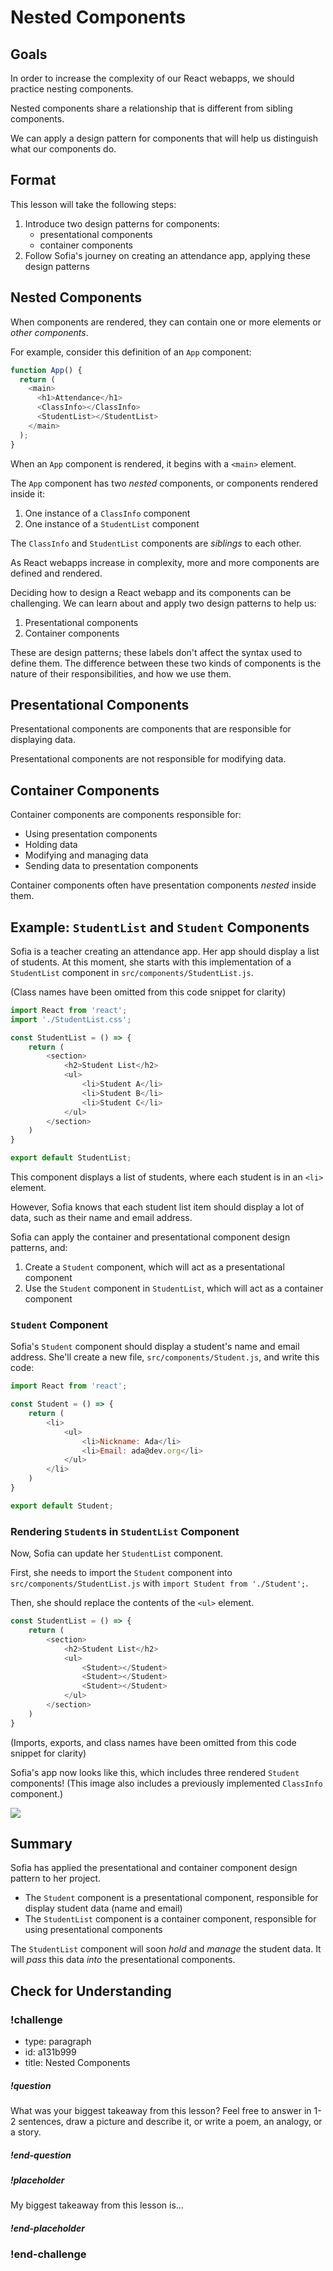 # Nested Components

## Goals

In order to increase the complexity of our React webapps, we should practice nesting components.

Nested components share a relationship that is different from sibling components.

We can apply a design pattern for components that will help us distinguish what our components do.

## Format

This lesson will take the following steps:

1. Introduce two design patterns for components:
   - presentational components
   - container components
1. Follow Sofia's journey on creating an attendance app, applying these design patterns

## Nested Components

When components are rendered, they can contain one or more elements or _other components_.

For example, consider this definition of an `App` component:

<!-- prettier-ignore-start -->
```js
function App() {
  return (
    <main>
      <h1>Attendance</h1>
      <ClassInfo></ClassInfo>
      <StudentList></StudentList>
    </main>
  );
}
```
<!-- prettier-ignore-end -->

When an `App` component is rendered, it begins with a `<main>` element.

The `App` component has two _nested_ components, or components rendered inside it:

1. One instance of a `ClassInfo` component
1. One instance of a `StudentList` component

The `ClassInfo` and `StudentList` components are _siblings_ to each other.

As React webapps increase in complexity, more and more components are defined and rendered.

Deciding how to design a React webapp and its components can be challenging. We can learn about and apply two design patterns to help us:

1. Presentational components
1. Container components

These are design patterns; these labels don't affect the syntax used to define them. The difference between these two kinds of components is the nature of their responsibilities, and how we use them.

## Presentational Components

Presentational components are components that are responsible for displaying data.

Presentational components are not responsible for modifying data.

## Container Components

Container components are components responsible for:

- Using presentation components
- Holding data
- Modifying and managing data
- Sending data to presentation components

Container components often have presentation components _nested_ inside them.

## Example: `StudentList` and `Student` Components

Sofia is a teacher creating an attendance app. Her app should display a list of students. At this moment, she starts with this implementation of a `StudentList` component in `src/components/StudentList.js`.

(Class names have been omitted from this code snippet for clarity)

<!-- prettier-ignore-start -->
```js
import React from 'react';
import './StudentList.css';

const StudentList = () => {
    return (
        <section>
            <h2>Student List</h2>
            <ul>
                <li>Student A</li>
                <li>Student B</li>
                <li>Student C</li>
            </ul>
        </section>
    )
}

export default StudentList;
```
<!-- prettier-ignore-end -->

This component displays a list of students, where each student is in an `<li>` element.

However, Sofia knows that each student list item should display a lot of data, such as their name and email address.

Sofia can apply the container and presentational component design patterns, and:

1. Create a `Student` component, which will act as a presentational component
1. Use the `Student` component in `StudentList`, which will act as a container component

### `Student` Component

Sofia's `Student` component should display a student's name and email address. She'll create a new file, `src/components/Student.js`, and write this code:

<!-- prettier-ignore-start -->
```js
import React from 'react';

const Student = () => {
    return (
        <li>
            <ul>
                <li>Nickname: Ada</li>
                <li>Email: ada@dev.org</li>
            </ul>
        </li>
    )
}

export default Student;
```
<!-- prettier-ignore-end -->

### Rendering `Student`s in `StudentList` Component

Now, Sofia can update her `StudentList` component.

First, she needs to import the `Student` component into `src/components/StudentList.js` with `import Student from './Student';`.

Then, she should replace the contents of the `<ul>` element.

<!-- prettier-ignore-start -->
```js
const StudentList = () => {
    return (
        <section>
            <h2>Student List</h2>
            <ul>
                <Student></Student>
                <Student></Student>
                <Student></Student>
            </ul>
        </section>
    )
}
```
<!-- prettier-ignore-end -->

(Imports, exports, and class names have been omitted from this code snippet for clarity)

Sofia's app now looks like this, which includes three rendered `Student` components! (This image also includes a previously implemented `ClassInfo` component.)

![](../assets/props_nested-components_render.png)

## Summary

Sofia has applied the presentational and container component design pattern to her project.

- The `Student` component is a presentational component, responsible for display student data (name and email)
- The `StudentList` component is a container component, responsible for using presentational components

The `StudentList` component will soon _hold_ and _manage_ the student data. It will _pass_ this data _into_ the presentational components.

## Check for Understanding

<!-- Question Takeaway -->
<!-- prettier-ignore-start -->
### !challenge
* type: paragraph
* id: a131b999
* title: Nested Components
##### !question

What was your biggest takeaway from this lesson? Feel free to answer in 1-2 sentences, draw a picture and describe it, or write a poem, an analogy, or a story.

##### !end-question
##### !placeholder

My biggest takeaway from this lesson is...

##### !end-placeholder
### !end-challenge
<!-- prettier-ignore-end -->
